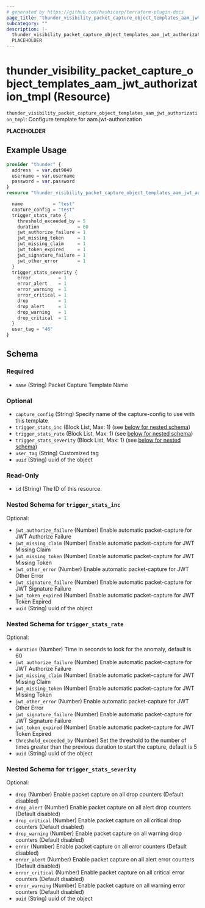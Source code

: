 ```yaml
---
# generated by https://github.com/hashicorp/terraform-plugin-docs
page_title: "thunder_visibility_packet_capture_object_templates_aam_jwt_authorization_tmpl Resource - terraform-provider-thunder"
subcategory: ""
description: |-
  thunder_visibility_packet_capture_object_templates_aam_jwt_authorization_tmpl: Configure template for aam.jwt-authorization
  PLACEHOLDER
---
```


# thunder_visibility_packet_capture_object_templates_aam_jwt_authorization_tmpl (Resource)

`thunder_visibility_packet_capture_object_templates_aam_jwt_authorization_tmpl`: Configure template for aam.jwt-authorization

__PLACEHOLDER__

## Example Usage

```terraform
provider "thunder" {
  address  = var.dut9049
  username = var.username
  password = var.password
}
resource "thunder_visibility_packet_capture_object_templates_aam_jwt_authorization_tmpl" "thunder_visibility_packet_capture_object_templates_aam_jwt_authorization_tmpl" {

  name           = "test"
  capture_config = "test"
  trigger_stats_rate {
    threshold_exceeded_by = 5
    duration              = 60
    jwt_authorize_failure = 1
    jwt_missing_token     = 1
    jwt_missing_claim     = 1
    jwt_token_expired     = 1
    jwt_signature_failure = 1
    jwt_other_error       = 1
  }
  trigger_stats_severity {
    error          = 1
    error_alert    = 1
    error_warning  = 1
    error_critical = 1
    drop           = 1
    drop_alert     = 1
    drop_warning   = 1
    drop_critical  = 1
  }
  user_tag = "46"
}
```

<!-- schema generated by tfplugindocs -->
## Schema

### Required

- `name` (String) Packet Capture Template Name

### Optional

- `capture_config` (String) Specify name of the capture-config to use with this template
- `trigger_stats_inc` (Block List, Max: 1) (see [below for nested schema](#nestedblock--trigger_stats_inc))
- `trigger_stats_rate` (Block List, Max: 1) (see [below for nested schema](#nestedblock--trigger_stats_rate))
- `trigger_stats_severity` (Block List, Max: 1) (see [below for nested schema](#nestedblock--trigger_stats_severity))
- `user_tag` (String) Customized tag
- `uuid` (String) uuid of the object

### Read-Only

- `id` (String) The ID of this resource.

<a id="nestedblock--trigger_stats_inc"></a>
### Nested Schema for `trigger_stats_inc`

Optional:

- `jwt_authorize_failure` (Number) Enable automatic packet-capture for JWT Authorize Failure
- `jwt_missing_claim` (Number) Enable automatic packet-capture for JWT Missing Claim
- `jwt_missing_token` (Number) Enable automatic packet-capture for JWT Missing Token
- `jwt_other_error` (Number) Enable automatic packet-capture for JWT Other Error
- `jwt_signature_failure` (Number) Enable automatic packet-capture for JWT Signature Failure
- `jwt_token_expired` (Number) Enable automatic packet-capture for JWT Token Expired
- `uuid` (String) uuid of the object


<a id="nestedblock--trigger_stats_rate"></a>
### Nested Schema for `trigger_stats_rate`

Optional:

- `duration` (Number) Time in seconds to look for the anomaly, default is 60
- `jwt_authorize_failure` (Number) Enable automatic packet-capture for JWT Authorize Failure
- `jwt_missing_claim` (Number) Enable automatic packet-capture for JWT Missing Claim
- `jwt_missing_token` (Number) Enable automatic packet-capture for JWT Missing Token
- `jwt_other_error` (Number) Enable automatic packet-capture for JWT Other Error
- `jwt_signature_failure` (Number) Enable automatic packet-capture for JWT Signature Failure
- `jwt_token_expired` (Number) Enable automatic packet-capture for JWT Token Expired
- `threshold_exceeded_by` (Number) Set the threshold to the number of times greater than the previous duration to start the capture, default is 5
- `uuid` (String) uuid of the object


<a id="nestedblock--trigger_stats_severity"></a>
### Nested Schema for `trigger_stats_severity`

Optional:

- `drop` (Number) Enable packet capture on all drop counters (Default disabled)
- `drop_alert` (Number) Enable packet capture on all alert drop counters (Default disabled)
- `drop_critical` (Number) Enable packet capture on all critical drop counters (Default disabled)
- `drop_warning` (Number) Enable packet capture on all warning drop counters (Default disabled)
- `error` (Number) Enable packet capture on all error counters (Default disabled)
- `error_alert` (Number) Enable packet capture on all alert error counters (Default disabled)
- `error_critical` (Number) Enable packet capture on all critical error counters (Default disabled)
- `error_warning` (Number) Enable packet capture on all warning error counters (Default disabled)
- `uuid` (String) uuid of the object


